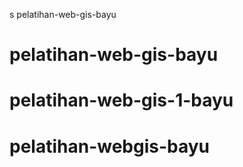 s pelatihan-web-gis-bayu
# pelatihan-web-gis-bayu
# pelatihan-web-gis-1-bayu
# pelatihan-webgis-bayu
